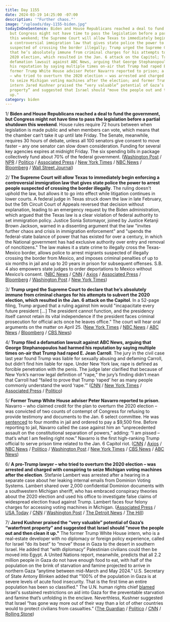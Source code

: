 ```yaml
---
title: Day 1155
date: 2024-03-19 14:25:00 -07:00
description: '"Further chaos."'
image: "/uploads/day-1155-biden.jpg"
todayInOneSentence: Biden and House Republicans reached a deal to fund the government,
  but Congress might not have time to pass the legislation before a partial shutdown
  this weekend; the Supreme Court will allow Texas to immediately begin enforcing
  a controversial immigration law that gives state police the power to arrest people
  suspected of crossing the border illegally; Trump urged the Supreme Court to declare
  that he’s absolutely immune from criminal charges for his attempts to subvert the
  2020 election, which resulted in the Jan. 6 attack on the Capitol; Trump filed a
  defamation lawsuit against ABC News, arguing that George Stephanopoulos had harmed
  his reputation by saying multiple times on-air that Trump had raped E. Jean Carroll;
  former Trump White House adviser Peter Navarro reported to prison; a pro-Trump lawyer
  – who tried to overturn the 2020 election – was arrested and charged with conspiring
  to seize Michigan voting machines after the election; and former Trump White House
  intern Jared Kushner praised the “very valuable” potential of Gaza’s “waterfront
  property” and suggested that Israel should "move the people out and then clean it
  up."
category: biden
---
```


1/ **Biden and House Republicans reached a deal to fund the government, but Congress might not have time to pass the legislation before a partial shutdown this weekend**. House rules require 72 hours between when legislation is made public and when members can vote, which means that the chamber can’t take it up until late Friday. The Senate, meanwhile, requires 30 hours of debate, unless all 100 senators give consent to move faster – any one senator can slow down consideration. Funding for several key agencies expires at midnight Friday. The six spending bills in package collectively fund about 70% of the federal government. ([Washington Post](https://www.washingtonpost.com/business/2024/03/18/government-shutdown-update-2024/) / [NPR](https://www.npr.org/2024/03/19/1239406772/shutdown-deal) / [Politico](https://www.politico.com/live-updates/2024/03/19/congress/shutdown-funding-avert-homeland-security-house-senate-00147726) / [Associated Press](https://apnews.com/article/biden-congress-budget-funding-bills-government-shutdown-fa9c4c169613bc0ca991e66829f25f77) / [New York Times](https://www.nytimes.com/2024/03/19/us/politics/congress-spending-bill-shutdown.html) / [NBC News](https://www.nbcnews.com/politics/congress/funding-deal-eludes-congress-just-days-ahead-government-shutdown-deadl-rcna143566) / [Bloomberg](https://www.bloomberg.com/news/articles/2024-03-19/us-lawmakers-reach-deal-to-keep-government-open-through-sept-30?srnd=politics-vp&sref=MIBMEEoj) / [Wall Street Journal](https://www.wsj.com/politics/policy/congress-funding-bills-budget-government-shutdown-ad7a4dd2?mod=hp_listb_pos2))

2/ **The Supreme Court will allow Texas to immediately begin enforcing a controversial immigration law that gives state police the power to arrest people suspected of crossing the border illegally**. The ruling doesn't uphold the law, but allows it to go into effect while litigation continues in lower courts. A federal judge in Texas struck down the law in late February, but the 5th Circuit Court of Appeals reversed that decision without explanation, leading to an emergency request by the Biden administration, which argued that the Texas law is a clear violation of federal authority to set immigration policy. Justice Sonia Sotomayor, joined by Justice Ketanji Brown Jackson, warned in a dissenting argument that the law "invites further chaos and crisis in immigration enforcement" and "upends the federal-state balance of power that has existed for over a century, in which the National government has had exclusive authority over entry and removal of noncitizens." The law makes it a state crime to illegally cross the Texas-Mexico border, allows police to arrest migrants suspected of illegally crossing the border from Mexico, and imposes criminal penalties of up to six months in jail and up to 20 years in prison for subsequent offenses. S.B. 4 also empowers state judges to order deportations to Mexico without Mexico’s consent. ([NBC News](https://www.nbcnews.com/politics/supreme-court/supreme-court-allows-texas-enforce-immigration-law-rcna142971) / [CNN](https://www.cnn.com/2024/03/19/politics/supreme-court-allows-texas-to-begin-enforcing-controversial-immigration-law/index.html) / [Axios](https://www.axios.com/2024/03/19/supreme-court-texas-law-state-immigrant-arrests?stream=top) / [Associated Press](https://apnews.com/article/supreme-court-migrant-arrests-texas-13ffaed316d16f42e928f6958f0658f2) / [Bloomberg](https://www.bloomberg.com/news/articles/2024-03-19/supreme-court-allows-texas-migrant-deportation-law-in-biden-loss?srnd=homepage-americas&sref=MIBMEEoj) / [Washington Post](https://www.washingtonpost.com/politics/2024/03/19/supreme-court-texas-immigration-law/) / [New York Times](https://www.nytimes.com/2024/03/19/us/supreme-court-texas-immigration.html))

3/ **Trump urged the Supreme Court to declare that he’s absolutely immune from criminal charges for his attempts to subvert the 2020 election, which resulted in the Jan. 6 attack on the Capitol**. In a 52-page filing, Trump argued that a ruling against him would "incapacitate every future president [...] The president cannot function, and the presidency itself cannot retain its vital independence if the president faces criminal prosecution for official acts once he leaves office.” The court will hear oral arguments on the matter on April 25. ([New York Times](https://www.nytimes.com/2024/03/19/us/trump-supreme-court-immunity.html) / [NBC News](https://www.nbcnews.com/politics/supreme-court/trump-immunity-supreme-court-rcna143933) / [ABC News](https://abcnews.go.com/Politics/trump-makes-argument-supreme-court-deserves-presidential-immunity/story?id=108287463) / [Bloomberg](https://www.bloomberg.com/news/articles/2024-03-19/trump-asks-supreme-court-to-immunize-him-from-jan-6-charges?sref=MIBMEEoj) / [CBS News](https://www.cbsnews.com/news/trump-supreme-court-immunity-criminal-prosecution-2020-election-case/))

4/ **Trump filed a defamation lawsuit against ABC News, arguing that George Stephanopoulos had harmed his reputation by saying multiple times on-air that Trump had raped E. Jean Carroll**. The jury in the civil case last year found Trump was liable for sexually abusing and defaming Carroll, but didn’t find him liable for rape. Under New York law, rape is defined as forcible penetration with the penis. The judge later clarified that because of New York’s narrow legal definition of “rape,” the jury’s finding didn’t mean that Carroll had “failed to prove that Trump ‘raped’ her as many people commonly understand the word ‘rape.’” ([CNN](https://www.cnn.com/2024/03/19/media/trump-sues-abc-news-george-stephanopoulos/) / [New York Times](https://www.nytimes.com/2024/03/18/us/politics/trump-lawsuit-abc-stephanopoulos.html) / [Associated Press](https://apnews.com/article/trump-fraud-bond-appeal-million-75ef3efb5b70d6ea43bea85b65ff7810) / [Politico](https://www.politico.com/news/2024/03/19/trump-bond-abc-news-stephanopoulos-00147740))

5/ **Former Trump White House adviser Peter Navarro reported to prison**. Navarro – who claimed credit for the plan to overturn the 2020 election – was convicted of two counts of contempt of Congress for refusing to provide testimony and documents to the Jan. 6 select committee. He was [sentenced](https://whatthefuckjusthappenedtoday.com/2024/01/25/day-1101/#4-peter-navarro-%E2%80%93-who-claimed-credit) to four months in jail and ordered to pay a $9,500 fine. Before reporting to jail, Navarro called the case against him an “unprecedented assault on the constitutional separation of powers,” adding: “I am pissed – that’s what I am feeling right now.” Navarro is the first high-ranking Trump official to serve prison time related to the Jan. 6 Capitol riot. ([CNN](https://www.cnn.com/2024/03/19/politics/peter-navarro-jail-contempt-of-congress/) / [Axios](https://www.axios.com/2024/03/19/peter-navarro-begins-prison-sentence) / [NBC News](https://www.nbcnews.com/politics/justice-department/ex-trump-adviser-peter-navarro-reports-prison-contempt-congress-convic-rcna144043) / [Politico](https://www.politico.com/news/2024/03/19/peter-navarro-prison-miami-00147790) / [Washington Post](https://www.washingtonpost.com/dc-md-va/2024/03/19/navarro-reports-prison-jan6-contempt/) / [New York Times](https://www.nytimes.com/2024/03/19/us/politics/peter-navarro-jail-contempt-congress.html) / [CBS News](https://www.cbsnews.com/news/peter-navarro-prison-supreme-court-john-roberts/) / [ABC News](https://abcnews.go.com/Politics/former-trump-adviser-peter-navarro-reports-prison-after/story?id=108272357))

6/ **A pro-Trump lawyer – who tried to overturn the 2020 election – was arrested and charged with conspiring to seize Michigan voting machines after the election**. Stefanie Lambert was arrested after a hearing in a separate case about her leaking internal emails from Dominion Voting Systems. Lambert shared over 2,000 confidential Dominion documents with a southwestern Michigan sheriff, who has embraced conspiracy theories about the 2020 election and used his office to investigate false claims of widespread election fraud against Trump. Lambert faces four felony charges for accessing voting machines in Michigan. ([Associated Press](https://apnews.com/article/voting-machines-dominion-defamation-68d3f3a4e840ccb7a81d72837c4f6b3e) / [USA Today](https://www.usatoday.com/story/news/politics/elections/2024/03/19/michigan-attorney-stephanie-lambert-arrested/73029030007/) / [CNN](https://www.cnn.com/2024/03/18/politics/trump-allies-election-defamation-case-leak-dominion-emails) / [Washington Post](https://www.washingtonpost.com/national-security/2024/03/18/attorney-michigan-voting-machine-lawyer-arrested-dominion/) / [The Detroit News](https://www.detroitnews.com/story/news/politics/2024/03/18/pro-trump-lawyer-stefanie-lambert-arrested-on-bench-warrant-in-washington-dominion-voting-elections/73023957007/) / [The Hill](https://thehill.com/regulation/court-battles/4541456-pro-trump-attorney-arrested-after-hearing-on-leaked-dominion-documents/))

7/ **Jared Kushner praised the “very valuable” potential of Gaza’s “waterfront property” and suggested that Israel should "move the people out and then clean it up."** The former Trump White House intern, who is a real-estate developer with no diplomacy or foreign policy experience, called for Israel “do its best” to “move” those in Gaza to the desert in southern Israel. He added that “with diplomacy” Palestinian civilians could then be moved into Egypt. A United Nations report, meanwhile, predicts that all 2.2 million people in Gaza do not have enough food to eat, with half of the population on the brink of starvation and famine projected to arrive in northern Gaza “anytime between mid-March and May 2024.” U.S. Secretary of State Antony Blinken added that "100% of the population in Gaza is at severe levels of acute food insecurity. That is the first time an entire population has been so classified." The U.N. human rights chief [blamed](https://www.nytimes.com/2024/03/19/world/middleeast/the-un-human-rights-chief-says-israel-may-be-using-starvation-as-a-war-weapon.html) Israel's sustained restrictions on aid into Gaza for the preventable starvation and famine that’s unfolding in the enclave. Neverthless, Kushner suggested that Israel “has gone way more out of their way than a lot of other countries would to protect civilians from casualties.” ([The Guardian](https://www.theguardian.com/us-news/2024/mar/19/jared-kushner-gaza-waterfront-property-israel-negev) / [Politico](https://www.politico.com/news/2024/03/19/jared-kushner-calls-gaza-property-valuable-00147817) / [CNN](https://www.cnn.com/middleeast/live-news/israel-hamas-war-gaza-news-03-19-24/h_bc824af4ebc4cf6468222d3aa73ed466) / [Rolling Stone](https://www.rollingstone.com/politics/politics-news/jared-kushner-gaza-waterfront-property-valuable-1234990546/))



